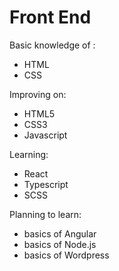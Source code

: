 # Front End

Basic knowledge of :

- HTML
- CSS

Improving on:

- HTML5
- CSS3
- Javascript

Learning:

- React
- Typescript
- SCSS

Planning to learn:
- basics of Angular
- basics of Node.js
- basics of Wordpress

